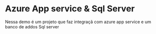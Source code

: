 # Azure App service & Sql Server

Nessa demo é um projeto que faz integraçã com azure app service e um banco de addos Sql server
